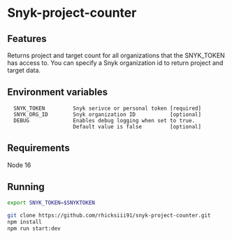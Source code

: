# Snyk-project-counter

## Features
Returns project and target count for all organizations that the SNYK_TOKEN has access to.  You can specify a Snyk organization id to return project and target data.

## Environment variables
```
  SNYK_TOKEN         Snyk serivce or personal token [required]
  SNYK_ORG_ID        Snyk organization ID           [optional]
  DEBUG              Enables debug logging when set to true.
                     Default value is false         [optional]
```

## Requirements
Node 16

## Running
```bash
export SNYK_TOKEN=$SNYKTOKEN

git clone https://github.com/rhicksiii91/snyk-project-counter.git
npm install
npm run start:dev

```
